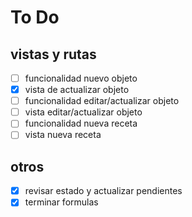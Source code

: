 # To Do

## vistas y rutas

- [ ] funcionalidad nuevo objeto
- [x] vista de actualizar objeto
- [ ] funcionalidad editar/actualizar objeto
- [ ] vista editar/actualizar objeto
- [ ] funcionalidad nueva receta
- [ ] vista nueva receta

## otros

- [x] revisar estado y actualizar pendientes
- [x] terminar formulas
